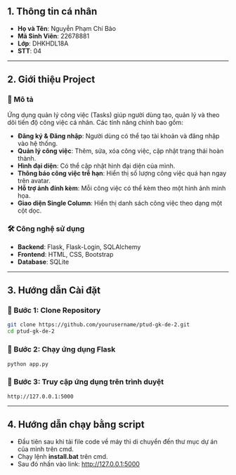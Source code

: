
## 1. Thông tin cá nhân
- **Họ và Tên**: Nguyễn Phạm Chí Bảo
- **Mã Sinh Viên**: 22678881
- **Lớp**: DHKHDL18A
- **STT**: 04

---

## 2. Giới thiệu Project
### 🔹 Mô tả
Ứng dụng quản lý công việc (Tasks) giúp người dùng tạo, quản lý và theo dõi tiến độ công việc cá nhân. Các tính năng chính bao gồm:
- **Đăng ký & Đăng nhập**: Người dùng có thể tạo tài khoản và đăng nhập vào hệ thống.
- **Quản lý công việc**: Thêm, sửa, xóa công việc, cập nhật trạng thái hoàn thành.
- **Hình đại diện**: Có thể cập nhật hình đại diện của mình.  
- **Thông báo công việc trễ hạn**: Hiển thị số lượng công việc quá hạn ngay trên avatar.
- **Hỗ trợ ảnh đính kèm**: Mỗi công việc có thể kèm theo một hình ảnh minh họa.
- **Giao diện Single Column**: Hiển thị danh sách công việc theo dạng một cột dọc.

### 🛠 Công nghệ sử dụng
- **Backend**: Flask, Flask-Login, SQLAlchemy
- **Frontend**: HTML, CSS, Bootstrap
- **Database**: SQLite 

---

## 3. Hướng dẫn Cài đặt
### 🔹 Bước 1: Clone Repository
```sh
git clone https://github.com/yourusername/ptud-gk-de-2.git
cd ptud-gk-de-2
```

### 🔹 Bước 2: **Chạy ứng dụng Flask**
```bash
python app.py
```

### 🔹 Bước 3: **Truy cập ứng dụng trên trình duyệt**
```
http://127.0.0.1:5000
```

---

## 4. Hướng dẫn chạy bằng script
- Đầu tiên sau khi tải file code về máy thì di chuyển đến thư mục dự án của mình trên cmd.
- Chạy lệnh **install.bat** trên cmd.
- Sau đó nhấn vào link: http://127.0.0.1:5000
